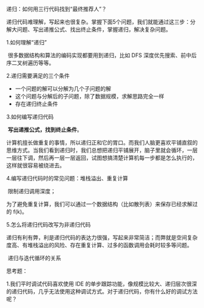 递归：如何用三行代码找到“最终推荐人”？

递归代码难理解，写起来也很复杂。掌握下面5个问题，我们就能通过这三步：分解大问题、写出递推公式、找出终止条件，掌握递归，解决复杂问题。

1.如何理解“递归”

​	很多数据结构和算法的编码实现都要用到递归，比如 DFS 深度优先搜索、前中后序二叉树遍历等等。

2.递归需要满足的三个条件

-  一个问题的解可以分解为几个子问题的解
- 这个问题与分解后的子问题，除了数据规模，求解思路完全一样
- 存在递归终止条件

3.如何编写递归代码

​	**写出递推公式，找到终止条件**。

​	计算机擅长做重复的事情，所以递归正和它的胃口。而我们人脑更喜欢平铺直叙的思维方式。当我们看到递归时，我们总想把递归平铺展开，脑子里就会循环，一层一层往下调，然后再一层一层返回，试图想搞清楚计算机每一步都是怎么执行的，这样就很容易被绕进去。

4.编写递归代码时的常见问题：堆栈溢出、重复计算

​	限制递归调用深度；

​	为了避免重复计算，我们可以通过一个数据结构（比如散列表）来保存已经求解过的 f(k)。	

5.怎么将递归代码改写为非递归代码

​	递归有利有弊，利是递归代码的表达力很强，写起来非常简洁；而弊就是空间复杂度高、有堆栈溢出的风险、存在重复计算、过多的函数调用会耗时较多等问题。

​	递归与迭代循环的关系



思考题：

1.我们平时调试代码喜欢使用 IDE 的单步跟踪功能，像规模比较大、递归层次很深的递归代码，几乎无法使用这种调试方式。对于递归代码，你有什么好的调试方法呢？	

